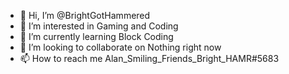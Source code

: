 - 👋 Hi, I’m @BrightGotHammered
- 👀 I’m interested in Gaming and Coding
- 🌱 I’m currently learning Block Coding 
- 💞️ I’m looking to collaborate on Nothing right now
- 📫 How to reach me Alan_Smiling_Friends_Bright_HAMR#5683

<!---
BrightGotHammered/BrightGotHammered is a ✨ special ✨ repository because its `README.md` (this file) appears on your GitHub profile.
You can click the Preview link to take a look at your changes.
--->
